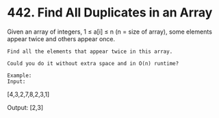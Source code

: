 # 442. Find All Duplicates in an Array

Given an array of integers, 1 ≤ a[i] ≤ n (n = size of array), some
        elements appear twice and others appear once.

    Find all the elements that appear twice in this array.

    Could you do it without extra space and in O(n) runtime?
    
    Example:
    Input:
[4,3,2,7,8,2,3,1]

Output:
[2,3]